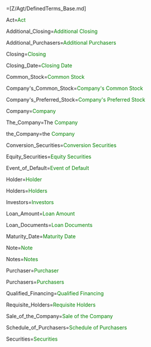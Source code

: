 =[Z/Agt/DefinedTerms_Base.md]

Act=<font color="green">Act</font>

Additional_Closing=<font color="green">Additional Closing</font>

Additional_Purchasers=<font color="green">Additional Purchasers</font>

Closing=<font color="green">Closing</font>

Closing_Date=<font color="green">Closing Date</font>

Common_Stock=<font color="green">Common Stock</font>

Company's_Common_Stock=<font color="green">Company's Common Stock</font>

Company's_Preferred_Stock=<font color="green">Company's Preferred Stock</font>

Company=<font color="green">Company</font>

The_Company=The <font color="green">Company</font>

the_Company=the <font color="green">Company</font>

Conversion_Securities=<font color="green">Conversion Securities</font>

Equity_Securities=<font color="green">Equity Securities</font>

Event_of_Default=<font color="green">Event of Default</font>

Holder=<font color="green">Holder</font>

Holders=<font color="green">Holders</font>

Investors=<font color="green">Investors</font>

Loan_Amount=<font color="green">Loan Amount</font>

Loan_Documents=<font color="green">Loan Documents</font>

Maturity_Date=<font color="green">Maturity Date</font>

Note=<font color="green">Note</font>

Notes=<font color="green">Notes</font>

Purchaser=<font color="green">Purchaser</font>

Purchasers=<font color="green">Purchasers</font>

Qualified_Financing=<font color="green">Qualified Financing</font>

Requisite_Holders=<font color="green">Requisite Holders</font>

Sale_of_the_Company=<font color="green">Sale of the Company</font>

Schedule_of_Purchasers=<font color="green">Schedule of Purchasers</font>

Securities=<font color="green">Securities</font>